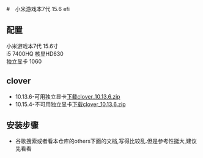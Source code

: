 #　小米游戏本7代 15.6 efi
## 配置
小米游戏本7代 15.6寸  
i5 7400HQ  核显HD630  
独立显卡 1060
## clover
- 10.13.6-可用独立显卡[下载clover_10.13.6.zip](CLOVER_10.13.6.zip)    
- 10.15.4-不可用独立显卡[下载clover_10.13.6.zip](CLOVER_10.15.4.zip)    
## 安装步骤
- 谷歌搜索或者看本仓库的others下面的文档,写得比较乱.但是参考性挺大,建议先看看
